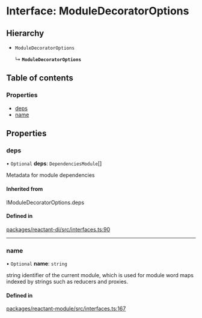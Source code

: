 # Interface: ModuleDecoratorOptions

## Hierarchy

- `ModuleDecoratorOptions`

  ↳ **`ModuleDecoratorOptions`**

## Table of contents

### Properties

- [deps](ModuleDecoratorOptions.md#deps)
- [name](ModuleDecoratorOptions.md#name)

## Properties

### deps

• `Optional` **deps**: `DependenciesModule`[]

Metadata for module dependencies

#### Inherited from

IModuleDecoratorOptions.deps

#### Defined in

[packages/reactant-di/src/interfaces.ts:90](https://github.com/unadlib/reactant/blob/f9546913/packages/reactant-di/src/interfaces.ts#L90)

___

### name

• `Optional` **name**: `string`

string identifier of the current module, which is used for module word maps indexed by strings such as reducers and proxies.

#### Defined in

[packages/reactant-module/src/interfaces.ts:167](https://github.com/unadlib/reactant/blob/f9546913/packages/reactant-module/src/interfaces.ts#L167)
